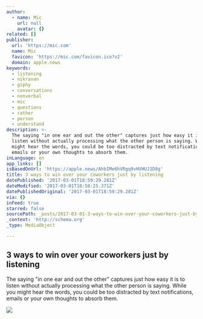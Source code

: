 ```yaml
---
author:
  - name: Mic
    url: null
    avatar: {}
related: []
publisher:
  url: 'https://mic.com'
  name: Mic
  favicon: 'https://mic.com/favicon.ico?v2'
  domain: apple.news
keywords:
  - listening
  - nikravan
  - giphy
  - conversations
  - nonverbal
  - mic
  - questions
  - rather
  - person
  - understand
description: >-
  The saying "in one ear and out the other" captures just how easy it is to
  listen without actually processing what the other person is saying. While you
  might hear the words, you could be too distracted by text notifications,
  emails or your own thoughts to absorb them.
inLanguage: en
app_links: []
isBasedOnUrl: 'https://apple.news/AhbIMe6hVRgq9vHVHUJ1D8g'
title: 3 ways to win over your coworkers just by listening
datePublished: '2017-03-01T18:59:29.281Z'
dateModified: '2017-03-01T18:58:25.371Z'
datePublishedOriginal: '2017-03-01T18:59:29.281Z'
via: {}
inFeed: true
starred: false
sourcePath: _posts/2017-03-01-3-ways-to-win-over-your-coworkers-just-by-listening.md
_context: 'http://schema.org'
_type: MediaObject

---
```

<article style=""><h1>3 ways to win over your coworkers just by listening</h1><p>The saying "in one ear and out the other" captures just how easy it is to listen without actually processing what the other person is saying. While you might hear the words, you could be too distracted by text notifications, emails or your own thoughts to absorb them.</p><img src="https://thumbs.mic.com/NTI0MGY3YjFmNSMvT0syRl9kR3Jua01QaG9xS1JBNkdPOGxoWkJvPS8weDI0Nzo1NzYweDMwMzcvMTIwMHg2MzAvZmlsdGVyczpxdWFsaXR5KDcwKS9odHRwczovL3MzLmFtYXpvbmF3cy5jb20vcG9saWN5bWljLWltYWdlcy83bHR0cm0wdWJ2czdsMzZmYzF6azZyYWZ3Zm45bWFjZGZwYTR5ZnZydXlheXdqczR3dmh5aTVpMnJjajkzZXdiLmpwZw.undefined" /></article>